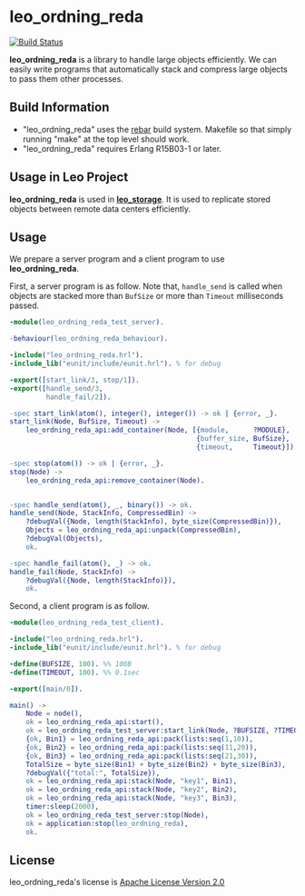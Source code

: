 leo_ordning_reda
================

[![Build Status](https://secure.travis-ci.org/leo-project/leo_ordning_reda.png?branch=master)](http://travis-ci.org/leo-project/leo_ordning_reda)

**leo_ordning_reda** is a library to handle large objects efficiently.
We can easily write programs that automatically stack and compress large objects to pass them other processes.

## Build Information

* "leo_ordning_reda" uses the [rebar](https://github.com/rebar/rebar) build system. Makefile so that simply running "make" at the top level should work.
* "leo_ordning_reda" requires Erlang R15B03-1 or later.


## Usage in Leo Project

**leo_ordning_reda** is used in [**leo_storage**](https://github.com/leo-project/leo_storage).
It is used to replicate stored objects between remote data centers efficiently.

## Usage

We prepare a server program and a client program to use **leo_ordning_reda**.

First, a server program is as follow.
Note that, `handle_send` is called when objects are stacked more than `BufSize` or more than `Timeout` milliseconds passed.

```erlang
-module(leo_ordning_reda_test_server).

-behaviour(leo_ordning_reda_behaviour).

-include("leo_ordning_reda.hrl").
-include_lib("eunit/include/eunit.hrl"). % for debug

-export([start_link/3, stop/1]).
-export([handle_send/3,
         handle_fail/2]).

-spec start_link(atom(), integer(), integer()) -> ok | {error, _}.
start_link(Node, BufSize, Timeout) ->
    leo_ordning_reda_api:add_container(Node, [{module,      ?MODULE},
                                              {buffer_size, BufSize},
                                              {timeout,     Timeout}]).

-spec stop(atom()) -> ok | {error, _}.
stop(Node) ->
    leo_ordning_reda_api:remove_container(Node).


-spec handle_send(atom(), _, binary()) -> ok.
handle_send(Node, StackInfo, CompressedBin) ->
    ?debugVal({Node, length(StackInfo), byte_size(CompressedBin)}),
    Objects = leo_ordning_reda_api:unpack(CompressedBin),
    ?debugVal(Objects),
    ok.

-spec handle_fail(atom(), _) -> ok.
handle_fail(Node, StackInfo) ->
    ?debugVal({Node, length(StackInfo)}),
    ok.
```

Second, a client program is as follow.

```erlang
-module(leo_ordning_reda_test_client).

-include("leo_ordning_reda.hrl").
-include_lib("eunit/include/eunit.hrl"). % for debug

-define(BUFSIZE, 100). %% 100B
-define(TIMEOUT, 100). %% 0.1sec

-export([main/0]).

main() ->
    Node = node(),
    ok = leo_ordning_reda_api:start(),
    ok = leo_ordning_reda_test_server:start_link(Node, ?BUFSIZE, ?TIMEOUT),
    {ok, Bin1} = leo_ordning_reda_api:pack(lists:seq(1,10)),
    {ok, Bin2} = leo_ordning_reda_api:pack(lists:seq(11,20)),
    {ok, Bin3} = leo_ordning_reda_api:pack(lists:seq(21,30)),
    TotalSize = byte_size(Bin1) + byte_size(Bin2) + byte_size(Bin3),
    ?debugVal({"total:", TotalSize}),
    ok = leo_ordning_reda_api:stack(Node, "key1", Bin1),
    ok = leo_ordning_reda_api:stack(Node, "key2", Bin2),
    ok = leo_ordning_reda_api:stack(Node, "key3", Bin3),
    timer:sleep(2000),
    ok = leo_ordning_reda_test_server:stop(Node),
    ok = application:stop(leo_ordning_reda),
    ok.
```

## License

leo_ordning_reda's license is [Apache License Version 2.0](http://www.apache.org/licenses/LICENSE-2.0.html)